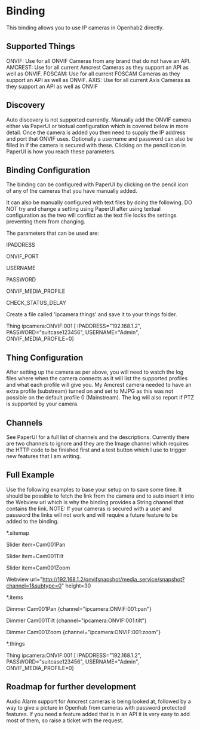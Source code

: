 # <bindingName> Binding

This binding allows you to use IP cameras in Openhab2 directly.

## Supported Things

ONVIF: Use for all ONVIF Cameras from any brand that do not have an API.
AMCREST: Use for all current Amcrest Cameras as they support an API as well as ONVIF.
FOSCAM: Use for all current FOSCAM Cameras as they support an API as well as ONVIF.
AXIS: Use for all current Axis Cameras as they support an API as well as ONVIF

## Discovery

Auto discovery is not supported currently. Manually add the ONVIF camera either via PaperUI or textual configuration which is covered below in more detail. Once the camera is added you then need to supply the IP address and port that ONVIF uses. Optionally a username and password can also be filled in if the camera is secured with these. Clicking on the pencil icon in PaperUI is how you reach these parameters.

## Binding Configuration

The binding can be configured with PaperUI by clicking on the pencil icon of any of the cameras that you have manually added. 

It can also be manually configured with text files by doing the following. DO NOT try and change a setting using PaperUI after using textual configuration as the two will conflict as the text file locks the settings preventing them from changing.

The parameters that can be used are:

IPADDRESS

ONVIF_PORT

USERNAME

PASSWORD

ONVIF_MEDIA_PROFILE

CHECK_STATUS_DELAY


Create a file called 'ipcamera.things' and save it to your things folder.

Thing ipcamera:ONVIF:001 [ IPADDRESS="192.168.1.2", PASSWORD="suitcase123456", USERNAME="Admin", ONVIF_MEDIA_PROFILE=0]




## Thing Configuration

After setting up the camera as per above, you will need to watch the log files where when the camera connects as it will list the supported profiles and what each profile will give you. My Amcrest camera needed to have an extra profile (substream) turned on and set to MJPG as this was not possible on the default profile 0 (Mainstream). The log will also report if PTZ is supported by your camera.

## Channels

See PaperUI for a full list of channels and the descriptions.
Currently there are two channels to ignore and they are the Image channel which requires the HTTP code to be finished first and a test button which I use to trigger new features that I am writing.

## Full Example

Use the following examples to base your setup on to save some time. It should be possible to fetch the link from the camera and to auto insert it into the Webview url which is why the binding provides a String channel that contains the link. NOTE: If your cameras is secured with a user and password the links will not work and will require a future feature to be added to the binding.

*.sitemap

Slider item=Cam001Pan

Slider item=Cam001Tilt

Slider item=Cam001Zoom

Webview url="http://192.168.1.2/onvifsnapshot/media_service/snapshot?channel=1&subtype=0" height=30
              
                
 *.items   
             
Dimmer Cam001Pan {channel="ipcamera:ONVIF:001:pan"}

Dimmer Cam001Tilt {channel="ipcamera:ONVIF:001:tilt"}

Dimmer Cam001Zoom {channel="ipcamera:ONVIF:001:zoom"}


*.things

Thing ipcamera:ONVIF:001 [ IPADDRESS="192.168.1.2", PASSWORD="suitcase123456", USERNAME="Admin", ONVIF_MEDIA_PROFILE=0]

## Roadmap for further development

Audio Alarm support for Amcrest cameras is being looked at, followed by a way to give a picture in Openhab from cameras with password protected features. If you need a feature added that is in an API it is very easy to add most of them, so raise a ticket with the request.
